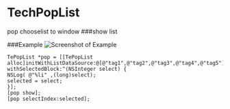 # TechPopList
pop chooselist to window
###show list 

###Example
![Screenshot of  Example](TechPopList/blob/master/gif/123.gif)


```objc
TePopList *pop = [[TePopList alloc]initWithListDataSource:@[@"tag1",@"tag2",@"tag3",@"tag4",@"tag5"] withSelectedBlock:^(NSInteger select) {
NSLog( @"%li" ,(long)select);
selected = select;
}];
[pop show];
[pop selectIndex:selected];
```

